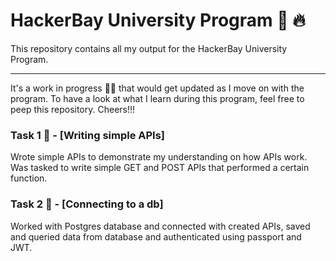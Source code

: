 # HackerBay University Program 🏫 🔥

This repository contains all my output for the HackerBay University Program.

<hr>

It's a work in progress 🚧👷 that would get updated as I move on with the program. To have a look at what I learn during this program, feel free to peep this repository. Cheers!!!

### Task 1 🐌 - [Writing simple APIs]

Wrote simple APIs to demonstrate my understanding on how APIs work. Was tasked to write simple GET and POST APIs that performed a certain function.

### Task 2 🚀 - [Connecting to a db]

Worked with Postgres database and connected with created APIs, saved and queried data from database and authenticated using passport and JWT.
